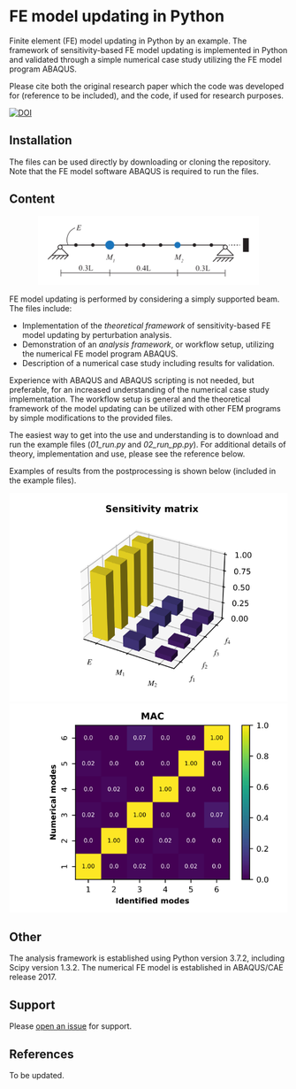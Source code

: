 # FE model updating in Python

Finite element (FE) model updating in Python by an example. The framework of sensitivity-based FE model updating is implemented in Python
and validated through a simple numerical case study utilizing the FE model program ABAQUS.

Please cite both the original research paper which the code was developed for (reference to be included), and the code, if used for research purposes.

[![DOI](https://zenodo.org/badge/DOI/10.5281/zenodo.4243875.svg)](https://doi.org/10.5281/zenodo.4243875)

## Installation
The files can be used directly by downloading or cloning the repository. Note that the FE model software ABAQUS is required to run the files.

## Content

<p align="center">
  <img width=400 height=125 src="ss_beam.svg">
</p>

FE model updating is performed by considering a simply supported beam. The files include:
- Implementation of the *theoretical framework* of sensitivity-based FE model updating by perturbation analysis.
- Demonstration of an *analysis framework*, or workflow setup, utilizing the numerical FE model program ABAQUS.
- Description of a numerical case study including results for validation.

Experience with ABAQUS and ABAQUS scripting is not needed, but preferable, for an increased understanding of the numerical case study implementation.
The workflow setup is general and the theoretical framework of the model updating can be utilized with other FEM programs by simple modifications to
the provided files.

The easiest way to get into the use and understanding is to download and run the example files (*01_run.py* and *02_run_pp.py*). For additional details of theory,
implementation and use, please see the reference below.

Examples of results from the postprocessing is shown below (included in the example files).

![](fig2.svg)
![](fig3.svg)

## Other
The analysis framework is established using Python version 3.7.2, including Scipy version 1.3.2. The numerical FE model is established in ABAQUS/CAE release 2017.

## Support

Please [open an issue](https://github.com/bjorntsv/pyfemu/issues/new) for support.

## References
To be updated.
